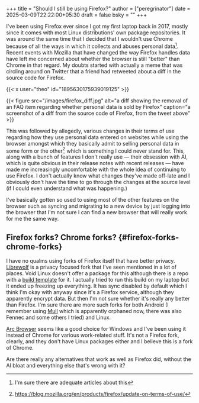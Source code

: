 +++
title = "Should I still be using Firefox?"
author = ["peregrinator"]
date = 2025-03-09T22:22:00+05:30
draft = false
bsky = ""
+++

I've been using Firefox ever since I got my first laptop back in 2017,
mostly since it comes with most Linux distributions' own package
repositories. It was around the same time that I decided that I
wouldn't use Chrome because of all the ways in which it collects and
abuses personal data[^fn:1]. Recent events with Mozilla that have changed the way Firefox
handles data have left me concerned about whether the browser is still
"better" than Chrome in that regard. My doubts started with actually a
meme that was circling around on Twitter that a friend had retweeted
about a diff in the source code for Firefox.

{{< x user="theo" id="1895630175939019125" >}}

{{< figure src="/images/firefox_diff.jpg" alt="a diff showing the removal of an FAQ item regarding whether personal data is sold by Firefox" caption="a screenshot of a diff from the source code of Firefox, from the tweet above" >}}

This was followed by allegedly, various changes in their terms of use
regarding how they use personal data entered on websites while using
the browser amongst which they basically admit to selling personal
data in some form or the other[^fn:2]
which is something I could never stand for. This, along with a bunch
of features I don't really use — their obsession with AI, which is
quite obvious in their release notes with recent releases — have made
me increasingly uncomfortable with the whole idea of continuing to use
Firefox. I don't actually know what changes they've made off-late and
I obviously don't have the time to go through the changes at the
source level (if I could even understand what was happening.)

I've basically gotten so used to using most of the other features on
the browser such as syncing and migrating to a new device by just
logging into the browser that I'm not sure I can find a new browser
that will really work for me the same way.


## Firefox forks? Chrome forks? {#firefox-forks-chrome-forks}

I have no qualms using forks of Firefox itself that have better
privacy. [Librewolf](https://librewolf.net) is a privacy focused fork that I've seen mentioned
in a lot of places. Void Linux doesn't offer a package for this
although there is a repo with a [build template](https://github.com/index-0/librewolf-void) for it. I actually
tried to run this build on my laptop but it ended up freezing up
everything. It has sync disabled by default which I think I'm okay
with anyway since it's a Firefox service, although they apparently
encrypt data. But then I'm not sure whether it's really any better
than Firefox. I'm sure there are more such forks for both Android (I
remember using [Mull](https://github.com/Divested-Mobile/Mull-Fenix) which is apparently orphaned now, there was also
Fennec and some others I tried) and Linux.

[Arc Browser](https://arc.net/) seems like a good choice for Windows and I've been using
it instead of Chrome for various work-related stuff. It's not a
Firefox fork, clearly, and they don't have Linux packages either and I
believe this is a fork of Chrome.

Are there really any alternatives that work as well as Firefox did,
without the AI bloat and everything else that's wrong with it?

[^fn:1]: I'm sure there are adequate articles about
    this
[^fn:2]: <https://blog.mozilla.org/en/products/firefox/update-on-terms-of-use/>
